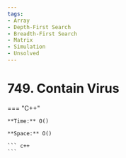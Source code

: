 ```yaml
---
tags:
- Array
- Depth-First Search
- Breadth-First Search
- Matrix
- Simulation
- Unsolved
---
```



# 749. Contain Virus

=== "C++"

    **Time:** O()

    **Space:** O()

    ``` c++
    ```